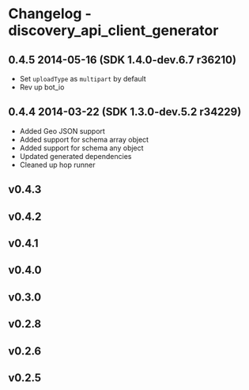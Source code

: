 # Changelog - discovery_api_client_generator

## 0.4.5 2014-05-16 (SDK 1.4.0-dev.6.7 r36210)

- Set `uploadType` as `multipart` by default 
- Rev up bot_io

## 0.4.4 2014-03-22 (SDK 1.3.0-dev.5.2 r34229)

- Added Geo JSON support 
- Added support for schema array object
- Added support for schema any object
- Updated generated dependencies 
- Cleaned up hop runner

## v0.4.3

## v0.4.2

## v0.4.1

## v0.4.0

## v0.3.0

## v0.2.8

## v0.2.6

## v0.2.5


